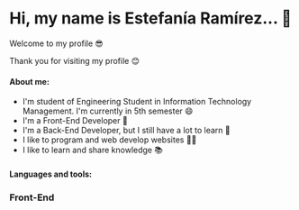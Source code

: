 # Hi, my name is Estefanía Ramírez... 👋
Welcome to my profile 😎

Thank you for visiting my profile 😊

#### About me:

* I'm student of Engineering Student in Information Technology Management. I'm currently in 5th semester 😄
* I'm a Front-End Developer 📳
* I'm a Back-End Developer, but I still have a lot to learn 📲
* I like to program and web develop websites 👩‍💻
* I like to learn and share knowledge 📚

#### Languages and tools:

<h3>Front-End</h3>
